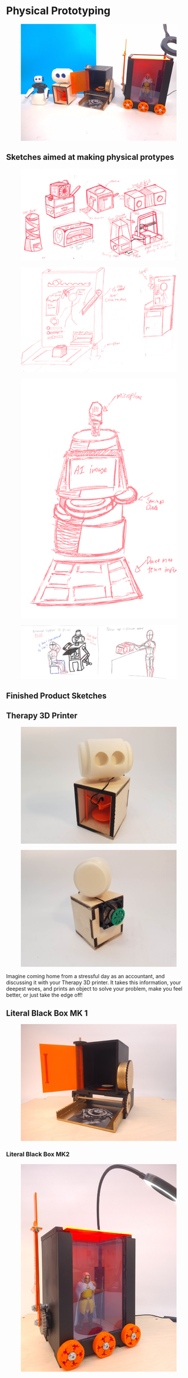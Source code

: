 # Physical Prototyping

<figure><img src=".gitbook/assets/20230324_115156.jpg" alt=""><figcaption></figcaption></figure>

## Sketches aimed at making physical protypes

<figure><img src=".gitbook/assets/Black Box Sketches.png" alt=""><figcaption></figcaption></figure>

<figure><img src=".gitbook/assets/WIP SHow Sketches.png" alt=""><figcaption></figcaption></figure>

<figure><img src=".gitbook/assets/Dance Dance Sketch.png" alt=""><figcaption></figcaption></figure>

<figure><img src=".gitbook/assets/Funny in situ SKertches.png" alt=""><figcaption></figcaption></figure>

## Finished Product Sketches&#x20;



## Therapy 3D Printer

<div>

<figure><img src=".gitbook/assets/Front.jpg" alt=""><figcaption></figcaption></figure>

 

<figure><img src=".gitbook/assets/Back.jpg" alt=""><figcaption></figcaption></figure>

</div>

Imagine coming home from a stressful day as an accountant, and discussing it with your Therapy 3D printer. It takes this information, your deepest woes, and prints an object to solve your problem, make you feel better, or just take the edge off!&#x20;

## Literal Black Box MK 1

<figure><img src=".gitbook/assets/20230324_114748.jpg" alt=""><figcaption></figcaption></figure>

### Literal Black Box MK2

<figure><img src=".gitbook/assets/20230324_114619.jpg" alt=""><figcaption></figcaption></figure>

